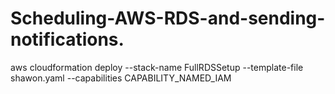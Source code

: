 # Scheduling-AWS-RDS-and-sending-notifications.

aws cloudformation deploy --stack-name FullRDSSetup --template-file shawon.yaml --capabilities CAPABILITY_NAMED_IAM
